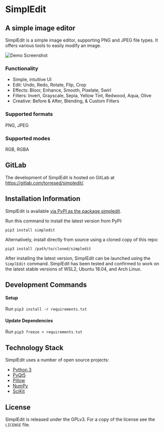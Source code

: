 # SimplEdit

## A simple image editor

SimplEdit is a simple image editor, supporting PNG and JPEG file types. It offers various tools to easily modify an image.

![Demo Screenshot](simpledit/images/demo.png)

### Functionality

- Simple, intuitive UI
- Edit: Undo, Redo, Rotate, Flip, Crop
- Effects: Bloor, Enhance, Smooth, Pixelate, Swirl
- Filters: Invert, Grayscale, Sepia, Yellow Tint, Redwood, Aqua, Olive
- Creative: Before & After, Blending, & Custom Filters

### Supported formats

PNG, JPEG

### Supported modes

RGB, RGBA

## GitLab 

The development of SimplEdit is hosted on GitLab at https://gitlab.com/torresed/simpledit/.

## Installation Information

SimplEdit is available [via PyPI as the package simpledit](https://pypi.org/project/simpledit/).

Run this command to install the latest version from PyPI:

    pip3 install simpledit

Alternatively, install directly from source using a cloned copy of this repo:

    pip3 install /path/to/cloned/simpledit

After installing the latest version, SimplEdit can be launched using the `SimplEdit` command. SimplEdit has been tested and confirmed to work on the latest stable versions of WSL2, Ubuntu 18.04, and Arch Linux.

## Development Commands

#### Setup

Run `pip3 install -r requirements.txt`

#### Update Dependencies

Run `pip3 freeze > requirements.txt`

## Technology Stack

SimplEdit uses a number of open source projects:

- [Python 3](https://www.python.org)
- [PyQt5](https://pypi.org/project/PyQt5/)
- [Pillow](https://python-pillow.org)
- [NumPy](https://numpy.org/)
- [SciKit](https://scikit-image.org/)

## License

SimplEdit is released under the GPLv3. For a copy of the license see the `LICENSE` file.
